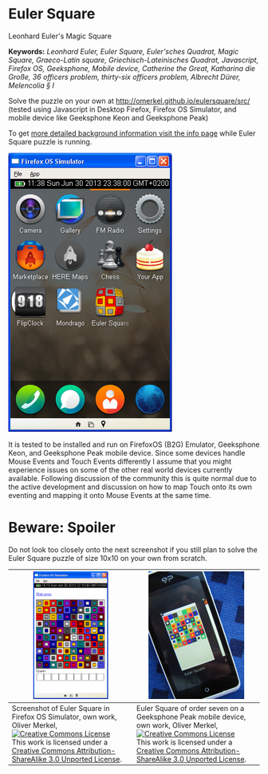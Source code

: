 Euler Square
============

Leonhard Euler's Magic Square

__Keywords:__ _Leonhard Euler, Euler Square, Euler'sches Quadrat,
Magic Square, Graeco-Latin square, Griechisch-Lateinisches Quadrat,
Javascript, Firefox OS, Geeksphone, Mobile device,
Catherine the Great, Katharina die Gro&szlig;e, 36 officers problem,
thirty-six officers problem, Albrecht D&uuml;rer, Melencolia &sect; I_


Solve the puzzle on your own at http://omerkel.github.io/eulersquare/src/
(tested using Javascript in Desktop Firefox, Firefox OS Simulator, and
mobile device like Geeksphone Keon and Geeksphone Peak)

To get [more detailed background information visit the
info page](http://omerkel.github.io/eulersquare/src/info.html) while
Euler Square puzzle is running.

![Application as installed in FirefoxOS (B2G)](/doc/img/eulerb2g.png)

It is tested to be installed and run on FirefoxOS (B2G) Emulator,
Geeksphone Keon, and Geeksphone Peak mobile device.
Since some devices handle Mouse Events and Touch Events differently
I assume that you might experience issues on some of the other real
world devices currently available. Following discussion of the
community this is quite normal due to the active development and
discussion on how to map Touch onto its own eventing and mapping
it onto Mouse Events at the same time.

Beware: Spoiler
===============

Do not look too closely onto the next screenshot if you still plan to solve
the Euler Square puzzle of size 10x10 on your own from scratch.


| <img height="256" ondragstart="return false;" alt="Screenshot of Euler Square in Firefox OS Simulator, own work, Oliver Merkel, Creative Commons Attribution-Share Alike license" src="/doc/img/euler10b2g.png" /> | <img height="256" ondragstart="return false;" alt="Euler Square of order seven on a Geeksphone Peak mobile device, own work, Oliver Merkel, Creative Commons Attribution-Share Alike license" src="/doc/img/euler_square_7_geeksphone_peak.jpg" /> |
| --- | --- |
| Screenshot of Euler Square in Firefox OS Simulator, own work, Oliver Merkel,<br /><a rel="license" href="http://creativecommons.org/licenses/by-sa/3.0/deed.en_US"><img alt="Creative Commons License" style="border-width:0" src="http://i.creativecommons.org/l/by-sa/3.0/88x31.png" /></a><br />This work is licensed under a <a rel="license" href="http://creativecommons.org/licenses/by-sa/3.0/deed.en_US">Creative Commons Attribution-ShareAlike 3.0 Unported License</a>. | Euler Square of order seven on a Geeksphone Peak mobile device, own work, Oliver Merkel,<br /><a rel="license" href="http://creativecommons.org/licenses/by-sa/3.0/deed.en_US"><img alt="Creative Commons License" style="border-width:0" src="http://i.creativecommons.org/l/by-sa/3.0/88x31.png" /></a><br />This work is licensed under a <a rel="license" href="http://creativecommons.org/licenses/by-sa/3.0/deed.en_US">Creative Commons Attribution-ShareAlike 3.0 Unported License</a>. |
